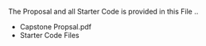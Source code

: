 The Proposal and all Starter Code is provided in this File ..
- Capstone Propsal.pdf
- Starter Code Files 
